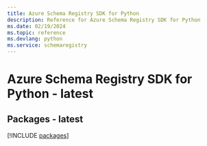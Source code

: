 ```yaml
---
title: Azure Schema Registry SDK for Python
description: Reference for Azure Schema Registry SDK for Python
ms.date: 02/19/2024
ms.topic: reference
ms.devlang: python
ms.service: schemaregistry
---
```

# Azure Schema Registry SDK for Python - latest
## Packages - latest
[!INCLUDE [packages](schema-registry-index.md)]
